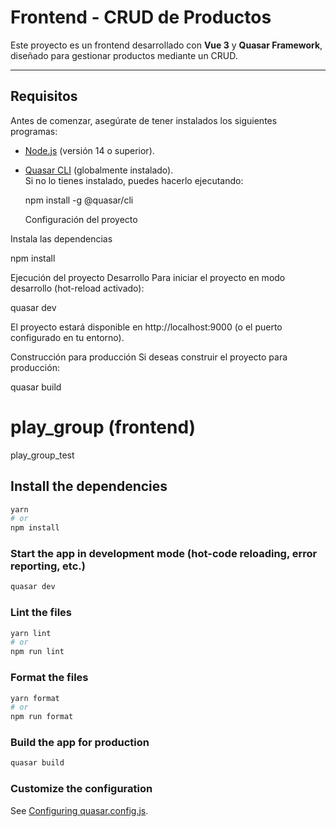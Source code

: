 # Frontend - CRUD de Productos

Este proyecto es un frontend desarrollado con **Vue 3** y **Quasar Framework**, diseñado para gestionar productos mediante un CRUD.

---

## Requisitos

Antes de comenzar, asegúrate de tener instalados los siguientes programas:

- [Node.js](https://nodejs.org) (versión 14 o superior).
- [Quasar CLI](https://quasar.dev/start/quasar-cli) (globalmente instalado).  
  Si no lo tienes instalado, puedes hacerlo ejecutando:
  
  npm install -g @quasar/cli

  Configuración del proyecto

Instala las dependencias
    
npm install


Ejecución del proyecto
Desarrollo
Para iniciar el proyecto en modo desarrollo (hot-reload activado):
 
quasar dev


El proyecto estará disponible en http://localhost:9000 (o el puerto configurado en tu entorno).

Construcción para producción
Si deseas construir el proyecto para producción:
 
quasar build









<!-- nativo -->
# play_group (frontend)

play_group_test

## Install the dependencies
```bash
yarn
# or
npm install
```

### Start the app in development mode (hot-code reloading, error reporting, etc.)
```bash
quasar dev
```


### Lint the files
```bash
yarn lint
# or
npm run lint
```


### Format the files
```bash
yarn format
# or
npm run format
```



### Build the app for production
```bash
quasar build
```

### Customize the configuration
See [Configuring quasar.config.js](https://v2.quasar.dev/quasar-cli-vite/quasar-config-js).
